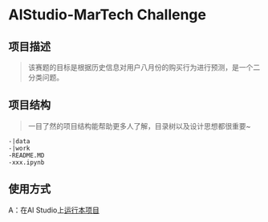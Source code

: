 # AIStudio-MarTech Challenge
> 

## 项目描述
> 该赛题的目标是根据历史信息对用户八月份的购买行为进行预测，是一个二分类问题。

## 项目结构
> 一目了然的项目结构能帮助更多人了解，目录树以及设计思想都很重要~
```
-|data
-|work
-README.MD
-xxx.ipynb
```
## 使用方式
A：在AI Studio上[运行本项目](https://aistudio.baidu.com/aistudio/usercenter)  

